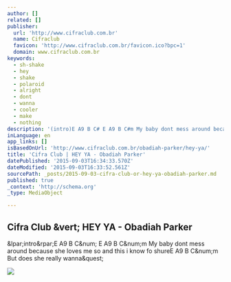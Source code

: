 ```yaml
---
author: []
related: []
publisher:
  url: 'http://www.cifraclub.com.br'
  name: Cifraclub
  favicon: 'http://www.cifraclub.com.br/favicon.ico?bpc=1'
  domain: www.cifraclub.com.br
keywords:
  - sh-shake
  - hey
  - shake
  - polaroid
  - alright
  - dont
  - wanna
  - cooler
  - make
  - nothing
description: '(intro)E A9 B C# E A9 B C#m My baby dont mess around because she loves me so and this i know fo shureE A9 B C#m But does she really wanna?'
inLanguage: en
app_links: []
isBasedOnUrl: 'http://www.cifraclub.com.br/obadiah-parker/hey-ya/'
title: 'Cifra Club | HEY YA - Obadiah Parker'
datePublished: '2015-09-03T16:34:33.570Z'
dateModified: '2015-09-03T16:33:52.561Z'
sourcePath: _posts/2015-09-03-cifra-club-or-hey-ya-obadiah-parker.md
published: true
_context: 'http://schema.org'
_type: MediaObject

---
```

<article style=""><h1>Cifra Club &amp;vert; HEY YA - Obadiah Parker</h1><p>&amp;lpar;intro&amp;rpar;E A9 B C&amp;num; E A9 B C&amp;num;m My baby dont mess around because she loves me so and this i know fo shureE A9 B C&amp;num;m But does she really wanna&amp;quest;</p><img src="http://sscdn.trrsf.com/uploadfile/letras/fotos/d/d/0/5/dd053cf6a7e41026180f790cc9cdaee0.jpg" /></article>